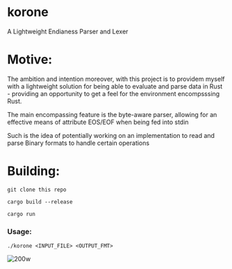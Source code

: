 # korone
A Lightweight Endianess Parser and Lexer

# Motive:

The ambition and intention moreover, with this project is to providem myself with a lightweight solution for being able
to evaluate and parse data in Rust - providing an opportunity to get a feel for the environment encompsssing Rust.

The main encompassing feature is the byte-aware parser, allowing for an effective means of attribute EOS/EOF when being fed into stdin

Such is the idea of potentially working on an implementation to read and parse Binary formats to handle certain operations

# Building:

```
git clone this repo

cargo build --release

cargo run
```

### Usage:

``./korone <INPUT_FILE> <OUTPUT_FMT>`` 



![200w](https://github.com/user-attachments/assets/8ceb109a-49a1-4caa-a3a0-5770d0911c81)
